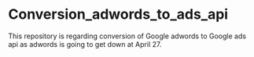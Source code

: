 # Conversion_adwords_to_ads_api
This repository is regarding conversion of Google adwords to Google ads api as adwords is going to get down at April 27.
